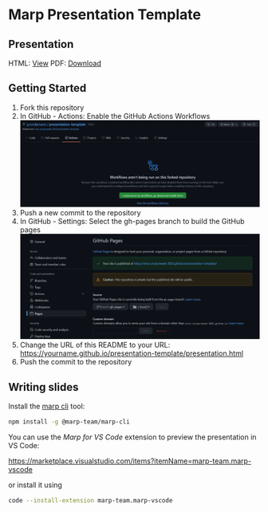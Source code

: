 # Marp Presentation Template

## Presentation

HTML: [View](https://pcordemans.github.io/presentation-template/presentation.html)
PDF: [Download](https://pcordemans.github.io/presentation-template/presentation.pdf)

## Getting Started

1. Fork this repository
1. In GitHub - Actions: Enable the GitHub Actions Workflows
![Enable Actions Workflows](./assets/gh-actions.png)
1. Push a new commit to the repository
1. In GitHub - Settings: Select the gh-pages branch to build the GitHub pages
![Select branch for GitHub pages](./assets/gh-pages.png)
1. Change the URL of this README to your URL: https://yourname.github.io/presentation-template/presentation.html
1. Push the commit to the repository

## Writing slides

Install the [marp cli](https://github.com/marp-team/marp-cli) tool:

```bash
npm install -g @marp-team/marp-cli
```

You can use the _Marp for VS Code_ extension to preview the presentation in VS Code:

<https://marketplace.visualstudio.com/items?itemName=marp-team.marp-vscode>

or install it using

```bash
code --install-extension marp-team.marp-vscode
```
